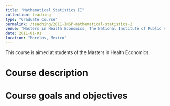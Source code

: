 ```yaml
---
title: "Mathematical Statistics II"
collection: teaching
type: "Graduate course"
permalink: /teaching/2011-INSP-mathematical-statistics-2
venue: "Masters in Health Economics, The National Institute of Public Health of Mexico (INSP)"
date: 2011-01-01
location: "Morelos, Mexico"
---
```


This course is aimed at students of the Masters in Health Economics.

Course description
======

Course goals and objectives
======
